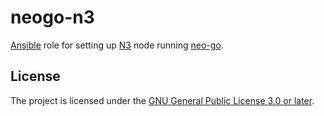 neogo-n3
=========

[Ansible](ansible) role for setting up [N3](https://neo.org/) node running
[neo-go](neo-go).

[ansible]: https://github.com/ansible/ansible/
[neo-go]:https://github.com/nspcc-dev/neo-go/

License
-------

The project is licensed under the [GNU General Public License 3.0 or
later][GPL-3.0-or-later].

[GPL-3.0-or-later]: https://www.gnu.org/licenses/gpl-3.0
